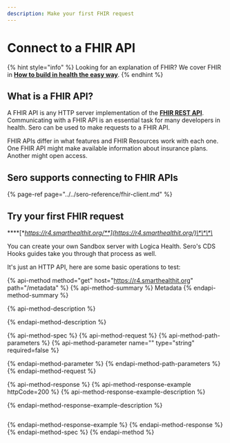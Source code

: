 ```yaml
---
description: Make your first FHIR request
---
```


# Connect to a FHIR API

{% hint style="info" %}
Looking for an explanation of FHIR? We cover FHIR in [**How to build in health the easy way**](../../book/how-to-build-in-health/fhir.md#what-is-fhir).
{% endhint %}

## What is a FHIR API?

A FHIR API is any HTTP server implementation of the [**FHIR REST API**](https://www.hl7.org/fhir/http.html). Communicating with a FHIR API is an essential task for many developers in health. Sero can be used to make requests to a FHIR API.

FHIR APIs differ in what features and FHIR Resources work with each one. One FHIR API might make available information about insurance plans. Another might open access.

## Sero supports connecting to FHIR APIs

{% page-ref page="../../sero-reference/fhir-client.md" %}

## Try your first FHIR request

\*\*\*\*[**https://r4.smarthealthit.org/**](https://r4.smarthealthit.org/)\*\*\*\*

You can create your own Sandbox server with Logica Health. Sero's CDS Hooks guides take you through that process as well.

It's just an HTTP API, here are some basic operations to test:

{% api-method method="get" host="https://r4.smarthealthit.org" path="/metadata" %}
{% api-method-summary %}
Metadata
{% endapi-method-summary %}

{% api-method-description %}

{% endapi-method-description %}

{% api-method-spec %}
{% api-method-request %}
{% api-method-path-parameters %}
{% api-method-parameter name="" type="string" required=false %}

{% endapi-method-parameter %}
{% endapi-method-path-parameters %}
{% endapi-method-request %}

{% api-method-response %}
{% api-method-response-example httpCode=200 %}
{% api-method-response-example-description %}

{% endapi-method-response-example-description %}

```

```
{% endapi-method-response-example %}
{% endapi-method-response %}
{% endapi-method-spec %}
{% endapi-method %}



